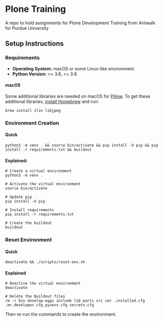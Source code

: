 # Plone Training
A repo to hold assignments for Plone Development Training from Antwalk for Purdue University

## Setup Instructions

### Requirements
- **Operating System:** macOS or some Linux-like environment.
- **Python Version:** >= 3.6, <= 3.8

#### macOS
Some additional libraries are needed on macOS for [Pillow](https://pillow.readthedocs.io/en/stable/). To get these additional libraries, [install Homebrew](https://brew.sh/) and run:

```
brew install zlin libjpeg
```

### Environment Creation

#### Quick
```
python3 -m venv . && source bin/activate && pip install -U pip && pip install -r requirements.txt && buildout
```

#### Explained:
```
# Create a virtual environment
python3 -m venv .

# Activate the virtual environment
source bin/activate

# Update pip
pip install -U pip

# Install requirements
pip install -r requirements.txt

# Create the buildout
buildout
```

### Reset Environment

#### Quick
```
deactivate && ./scripts/reset-env.sh
```

#### Explained
```
# Deactive the virtual environment
deactivate

# Delete the Buildout files
rm -r bin develop-eggs include lib parts src var .installed.cfg .mr.developer.cfg pyvenv.cfg secrets.cfg
```

Then re-run the commands to create the environment.